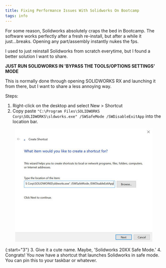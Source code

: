 ```yaml
---
title: Fixing Performance Issues With Solidworks On Bootcamp
tags: info
---
```


For some reason, Solidworks absolutely craps the bed in Bootcamp. The software works perfectly after a fresh re-install, but after a while it just...breaks. Opening any part/assembly instantly nukes the fps.

I used to just reinstall Solidworks from scratch everytime, but I found a better solution I want to share.

**JUST RUN SOLIDWORKS IN 'BYPASS THE TOOLS/OPTIONS SETTINGS' MODE**

This is normally done through opening SOLIDWORKS RX and launching it from there, but I want to share a less annoying way.

Steps:
1. Right-click on the desktop and select New > Shortcut
2. Copy paste ```"C:\Program Files\SOLIDWORKS Corp\SOLIDWORKS\sldworks.exe" /SWSafeMode /SWDisableExitApp``` into the location bar.

<p style="text-align:center">
    <img src="/assets/img/2018-10-16/image1.jpg" alt="Image of creating shortcut">
</p>

{:start="3"}
3. Give it a cute name. Maybe, 'Solidworks 20XX Safe Mode.'
4. Congrats! You now have a shortcut that launches Solidworks in safe mode. You can pin this to your taskbar or whatever.
